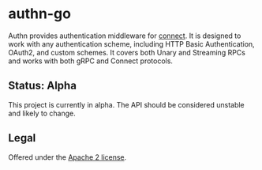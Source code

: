 authn-go
===============

Authn provides authentication middleware for [connect](https://connectrpc.com/). It is designed to work with any authentication scheme, including HTTP Basic Authentication, OAuth2, and custom schemes. It covers both Unary and Streaming RPCs and works with both gRPC and Connect protocols.

## Status: Alpha

This project is currently in alpha. The API should be considered unstable and likely to change.

## Legal

Offered under the [Apache 2 license][license].

[license]: https://github.com/bufbuild/authn-go/blob/main/LICENSE
